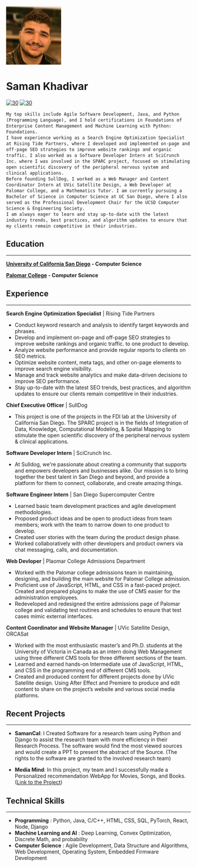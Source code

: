 
![Image](https://github.com/Samdopika/cse15l-lab-reports/blob/main/Saman%20Khadivar%20Portrait.jpg?raw=true)

**Saman Khadivar**
============
<a href="https://www.linkedin.com/in/saman-khadivar-60a5031ab" target="_blank" rel="noopener noreferrer"><img src="https://cliply.co/wp-content/uploads/2021/02/372102050_LINKEDIN_ICON_TRANSPARENT_400.gif" width="30" height="" alt="30"></a>
<a href="https://www.instagram.com/samkhadivar/?hl=en" target="_blank" rel="noopener noreferrer"><img src="https://cliply.co/wp-content/uploads/2019/07/371907300_INSTAGRAM_ICON_TRANSPARENT_400.gif" width="30" height="" alt="30"></a>

```My name is Saman Khadivar and I am the founder and CEO of SullDog, a community-based platform that empowers developers and businesses to connect, collaborate, and create amazing things. I am based in the San Diego Metropolitan Area and I am passionate about software development and programming.
My top skills include Agile Software Development, Java, and Python (Programming Language), and I hold certifications in Foundations of Enterprise Content Management and Machine Learning with Python: Foundations.
I have experience working as a Search Engine Optimization Specialist at Rising Tide Partners, where I developed and implemented on-page and off-page SEO strategies to improve website rankings and organic traffic. I also worked as a Software Developer Intern at SciCrunch Inc. where I was involved in the SPARC project, focused on stimulating open scientific discovery of the peripheral nervous system and clinical applications.
Before founding SullDog, I worked as a Web Manager and Content Coordinator Intern at UVic Satellite Design, a Web Developer at Palomar College, and a Mathematics Tutor. I am currently pursuing a Bachelor of Science in Computer Science at UC San Diego, where I also served as the Professional Development Chair for the UCSD Computer Science & Engineering Society.
I am always eager to learn and stay up-to-date with the latest industry trends, best practices, and algorithm updates to ensure that my clients remain competitive in their industries.
```



**Education**
---
***
**[University of California San Diego](https://cse.ucsd.edu/) - Computer Science**

**[Palomar College](https://www.palomar.edu/csit/computer-science-as-ca/) - Computer Science**

**Experience**
---
***
**Search Engine Optimization Specialist** | Rising Tide Partners
*  Conduct keyword research and analysis to identify target keywords and phrases.
* Develop and implement on-page and off-page SEO strategies to improve website rankings and organic traffic.
to one product to develop.
* Analyze website performance and provide regular reports to clients on SEO metrics.
* Optimize website content, meta tags, and other on-page elements to improve search engine visibility.
* Manage and track website analytics and make data-driven decisions to improve SEO performance.
* Stay up-to-date with the latest SEO trends, best practices, and algorithm updates to ensure our clients remain competitive in their industries.


**Chief Executive Officer** | SullDog
*  This project is one of the projects in the FDI lab at the University of California San Diego. The SPARC project is in the fields of Integration of Data, Knowledge, Computational Modeling, & Spatial Mapping to stimulate the open scientific discovery of the peripheral nervous system & clinical applications.


**Software Developer Intern** | SciCrunch Inc.
*  At Sulldog, we're passionate about creating a community that supports and empowers developers and businesses alike. Our mission is to bring together the best talent in San Diego and beyond, and provide a platform for them to connect, collaborate, and create amazing things.

**Software Engineer Intern** | San Diego Supercomputer Centre
*  Learned basic team development practices and agile development methodologies.
* Proposed product ideas and be open to product ideas from team members; work with the team to narrow down 
to one product to develop.
* Created user stories with the team during the product design phase.
* Worked collaboratively with other developers and product owners via chat messaging, calls, and 
documentation.

**Web Devloper** | Plaomar College Admissions Department
* Worked with the Palomar college admissions team in maintaining, designing, and building the main website for
Palomar College admission. 
* Proficient use of JavaScript, HTML, and CSS in a fast-paced project. Created and prepared plugins to make the 
use of CMS easier for the administration employees. 
* Redeveloped and redesigned the entire admissions page of Palomar college and validating test routines and 
schedules to ensure that test cases mimic external interfaces.

**Content Coordinator and Website Manager** | UVic Satellite Design, ORCASat
* Worked with the most enthusiastic master’s and Ph.D. students at the University of Victoria in Canada as an 
intern doing Web Management using three different CMS tools for three different sections of the team. 
* Learned and earned hands-on Intermediate use of JavaScript, HTML, and CSS in the programming end of 
different CMS tools. 
* Created and produced content for different projects done by UVic Satellite design. Using After Effect and 
Premiere to produce and edit content to share on the project’s website and various social media platforms. 

**Recent Projects**
---
***
*  **SamanCal**: I Created Software for a research team using Python and Django to assist the research team with more efficiency in their Research Process. The software would find the most viewed sources and would create a PPT to present the abstract of the Source. (The rights to the software are granted to the involved research team)

*  **Media Mind**: In this project, my team and I successfully made a Personalized recommendation WebApp for Movies, Songs, 
and Books. ([Link to the Project](https://drive.google.com/file/d/1l3b8EgaEt54ss-0kIce_9v918FUJ-HaU/view?usp=sharing))



Technical Skills
---
***

* **Programming** :  Python, Java, C/C++, HTML, CSS, SQL, PyTorch, React, Node, Django
* **Machine Learning and AI** :  Deep Learning, Convex Optimization, Discrete Math, and probability
* **Computer Science** :  Agile Development, Data Structure and Algorithms, Web Development, Operating System, 
Embedded Firmware Development
